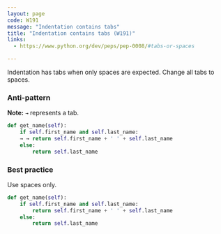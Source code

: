 ```yaml
---
layout: page
code: W191
message: "Indentation contains tabs"
title: "Indentation contains tabs (W191)"
links:
  - https://www.python.org/dev/peps/pep-0008/#tabs-or-spaces

---
```


Indentation has tabs when only spaces are expected. Change all tabs to spaces.

### Anti-pattern

**Note:** `→` represents a tab.

```python
def get_name(self):
    if self.first_name and self.last_name:
    → → return self.first_name + ' ' + self.last_name
    else:
        return self.last_name
```

### Best practice

Use spaces only.

```python
def get_name(self):
    if self.first_name and self.last_name:
        return self.first_name + ' ' + self.last_name
    else:
        return self.last_name
```
